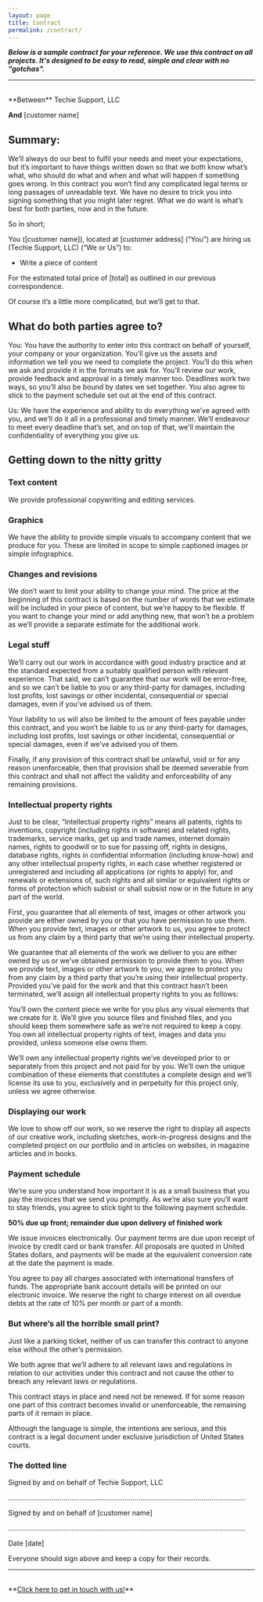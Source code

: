 ```yaml
---
layout: page
title: Contract
permalink: /contract/
---
```


***Below is a sample contract for your reference.  We use this contract on all projects.  It's designed to be easy to read, simple and clear with no "gotchas".***

---

<br>
**Between** Techie Support, LLC

**And** [customer name]

## Summary:

We’ll always do our best to fulfil your needs and meet your expectations, but it’s important to have things written down so that we both know what’s what, who should do what and when and what will happen if something goes wrong.  In this contract you won’t find any complicated legal terms or long passages of unreadable text.  We have no desire to trick you into signing something that you might later regret.  What we do want is what’s best for both parties, now and in the future.

So in short;

You ([customer name]), located at [customer address] (“You”) are hiring us (Techie Support, LLC) (“We or Us”) to:

* Write a piece of content

For the estimated total price of [total] as outlined in our previous correspondence.

Of course it’s a little more complicated, but we’ll get to that.

## What do both parties agree to?

You:  You have the authority to enter into this contract on behalf of yourself, your company or your organization.  You’ll give us the assets and information we tell you we need to complete the project.  You’ll do this when we ask and provide it in the formats we ask for.  You’ll review our work, provide feedback and approval in a timely manner too.  Deadlines work two ways, so you’ll also be bound by dates we set together.  You also agree to stick to the payment schedule set out at the end of this contract.

Us:  We have the experience and ability to do everything we’ve agreed with you, and we’ll do it all in a professional and timely manner.  We’ll endeavour to meet every deadline that’s set, and on top of that, we'll maintain the confidentiality of everything you give us.

## Getting down to the nitty gritty

### Text content

We provide professional copywriting and editing services.

### Graphics

We have the ability to provide simple visuals to accompany content that we produce for you.  These are limited in scope to simple captioned images or simple infographics.

### Changes and revisions

We don’t want to limit your ability to change your mind.  The price at the beginning of this contract is based on the number of words that we estimate will be included in your piece of content, but we’re happy to be flexible.  If you want to change your mind or add anything new, that won’t be a problem as we’ll provide a separate estimate for the additional work.

### Legal stuff

We’ll carry out our work in accordance with good industry practice and at the standard expected from a suitably qualified person with relevant experience.  That said, we can’t guarantee that our work will be error-free, and so we can’t be liable to you or any third-party for damages, including lost profits, lost savings or other incidental, consequential or special damages, even if you’ve advised us of them.

Your liability to us will also be limited to the amount of fees payable under this contract, and you won’t be liable to us or any third-party for damages, including lost profits, lost savings or other incidental, consequential or special damages, even if we’ve advised you of them.

Finally, if any provision of this contract shall be unlawful, void or for any reason unenforceable, then that provision shall be deemed severable from this contract and shall not affect the validity and enforceability of any remaining provisions.

### Intellectual property rights

Just to be clear, “Intellectual property rights” means all patents, rights to inventions, copyright (including rights in software) and related rights, trademarks, service marks, get up and trade names, internet domain names, rights to goodwill or to sue for passing off, rights in designs, database rights, rights in confidential information (including know-how) and any other intellectual property rights, in each case whether registered or unregistered and including all applications (or rights to apply) for, and renewals or extensions of, such rights and all similar or equivalent rights or forms of protection which subsist or shall subsist now or in the future in any part of the world.

First, you guarantee that all elements of text, images or other artwork you provide are either owned by you or that you have permission to use them.  When you provide text, images or other artwork to us, you agree to protect us from any claim by a third party that we’re using their intellectual property.

We guarantee that all elements of the work we deliver to you are either owned by us or we’ve obtained permission to provide them to you.  When we provide text, images or other artwork to you, we agree to protect you from any claim by a third party that you’re using their intellectual property.  Provided you’ve paid for the work and that this contract hasn’t been terminated, we’ll assign all intellectual property rights to you as follows:

You’ll own the content piece we write for you plus any visual elements that we create for it.  We’ll give you source files and finished files, and you should keep them somewhere safe as we’re not required to keep a copy.  You own all intellectual property rights of text, images and data you provided, unless someone else owns them.

We’ll own any intellectual property rights we’ve developed prior to or separately from this project and not paid for by you.  We’ll own the unique combination of these elements that constitutes a complete design and we’ll license its use to you, exclusively and in perpetuity for this project only, unless we agree otherwise.

### Displaying our work

We love to show off our work, so we reserve the right to display all aspects of our creative work, including sketches, work-in-progress designs and the completed project on our portfolio and in articles on websites, in magazine articles and in books.

### Payment schedule

We’re sure you understand how important it is as a small business that you pay the invoices that we send you promptly.  As we’re also sure you’ll want to stay friends, you agree to stick tight to the following payment schedule.

**50% due up front; remainder due upon delivery of finished work**

We issue invoices electronically.  Our payment terms are due upon receipt of invoice by credit card or bank transfer.  All proposals are quoted in United States dollars, and payments will be made at the equivalent conversion rate at the date the payment is made.

You agree to pay all charges associated with international transfers of funds.  The appropriate bank account details will be printed on our electronic invoice.  We reserve the right to charge interest on all overdue debts at the rate of 10% per month or part of a month.

### But where’s all the horrible small print?

Just like a parking ticket, neither of us can transfer this contract to anyone else without the other’s permission.

We both agree that we’ll adhere to all relevant laws and regulations in relation to our activities under this contract and not cause the other to breach any relevant laws or regulations.

This contract stays in place and need not be renewed.  If for some reason one part of this contract becomes invalid or unenforceable, the remaining parts of it remain in place.

Although the language is simple, the intentions are serious, and this contract is a legal document under exclusive jurisdiction of United States courts.

### The dotted line

Signed by and on behalf of Techie Support, LLC

…………………………………………………………………………………………………………

Signed by and on behalf of [customer name]

…………………………………………………………………………………………………………

Date [date]

Everyone should sign above and keep a copy for their records.

---

<br>
**<a href="mailto:help@techiesupport.co">Click here to get in touch with us!</a>**